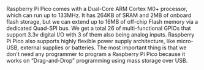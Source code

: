 Raspberry Pi Pico comes with a Dual-Core ARM Cortex M0+ processor, which can run up to 133MHz. It has 264KB of SRAM and 2MB of onboard flash storage, but we can extend up to 16MB of off-chip Flash memory via a dedicated Quad-SPI bus. We get a total 26 of multi-functional GPIOs that support 3.3v digital I/O with 3 of them also being analog inputs. Raspberry Pi Pico also supports highly flexible power supply architecture, like micro-USB, external supplies or batteries. The most important thing is that we don't need any programmer to program a Raspberry Pi Pico because it works on “Drag-and-Drop” programming using mass storage over USB.
